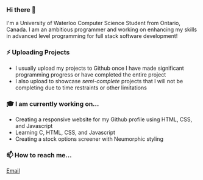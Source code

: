### Hi there 👋

I'm a University of Waterloo Computer Science Student from Ontario, Canada. I am an ambitious programmer and working on enhancing my skills in advanced level programming for full stack software development!

### ⚡ Uploading Projects
 * I usually upload my projects to Github once I have made significant programming progress or have completed the entire project
 * I also upload to showcase *semi-complete* projects that I will not be completing due to time restraints or other limitations
 
### 🎓 I am currently working on...
 * Creating a responsive website for my Github profile using HTML, CSS, and Javascript
 * Learning C, HTML, CSS, and Javascript
 * Creating a stock options screener with Neumorphic styling

### 📫 How to reach me...
[Email](mailto:saurinpatel222@gmail.com)

<!--
**Saurinpatel20/saurinpatel20** is a ✨ _special_ ✨ repository because its `README.md` (this file) appears on your GitHub profile.

Here are some ideas to get you started:

- 🔭 I’m currently working on ...
- 🌱 I’m currently learning ...
- 👯 I’m looking to collaborate on ...
- 🤔 I’m looking for help with ...
- 💬 Ask me about ...
- 📫 How to reach me: ...
- 😄 Pronouns: ...
- ⚡ Fun fact: ...
-->

